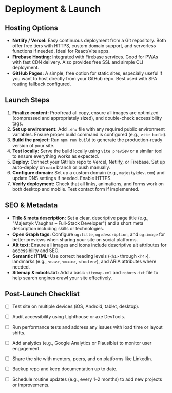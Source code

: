 # Deployment & Launch

## Hosting Options
- **Netlify / Vercel:** Easy continuous deployment from a Git repository. Both offer free tiers with HTTPS, custom domain support, and serverless functions if needed. Ideal for React/Vite apps.  
- **Firebase Hosting:** Integrated with Firebase services. Good for PWAs with fast CDN delivery. Also provides free SSL and simple CLI deployment.  
- **GitHub Pages:** A simple, free option for static sites, especially useful if you want to host directly from your GitHub repo. Best used with SPA routing fallback configured.

## Launch Steps
1. **Finalize content:** Proofread all copy, ensure all images are optimized (compressed and appropriately sized), and double-check accessibility tags.
2. **Set up environment:** Add `.env` file with any required public environment variables. Ensure proper build command is configured (e.g., `vite build`).
3. **Build the project:** Run `npm run build` to generate the production-ready version of your site.
4. **Test locally:** Serve the build locally using `vite preview` or a similar tool to ensure everything works as expected.
5. **Deploy:** Connect your GitHub repo to Vercel, Netlify, or Firebase. Set up auto-deploy on `main` branch or push manually.
6. **Configure domain:** Set up a custom domain (e.g., `majestykdev.com`) and update DNS settings if needed. Enable HTTPS.
7. **Verify deployment:** Check that all links, animations, and forms work on both desktop and mobile. Test contact form if implemented.

## SEO & Metadata
- **Title & meta description:** Set a clear, descriptive page title (e.g., "Majestyk Vaughns – Full-Stack Developer") and a short meta description including skills or technologies.
- **Open Graph tags:** Configure `og:title`, `og:description`, and `og:image` for better previews when sharing your site on social platforms.
- **Alt text:** Ensure all images and icons include descriptive alt attributes for accessibility and SEO.
- **Semantic HTML:** Use correct heading levels (`<h1>` through `<h4>`), landmarks (e.g., `<nav>`, `<main>`, `<footer>`), and ARIA attributes where needed.
- **Sitemap & robots.txt:** Add a basic `sitemap.xml` and `robots.txt` file to help search engines crawl your site effectively.

## Post-Launch Checklist
- [ ] Test site on multiple devices (iOS, Android, tablet, desktop).
- [ ] Audit accessibility using Lighthouse or axe DevTools.
- [ ] Run performance tests and address any issues with load time or layout shifts.
- [ ] Add analytics (e.g., Google Analytics or Plausible) to monitor user engagement.
- [ ] Share the site with mentors, peers, and on platforms like LinkedIn.
- [ ] Backup repo and keep documentation up to date.
- [ ] Schedule routine updates (e.g., every 1–2 months) to add new projects or improvements.



